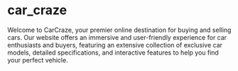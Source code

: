 # car_craze
Welcome to CarCraze, your premier online destination for buying and selling cars. Our website offers an immersive and user-friendly experience for car enthusiasts and buyers, featuring an extensive collection of exclusive car models, detailed specifications, and interactive features to help you find your perfect vehicle.
